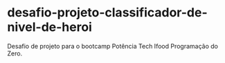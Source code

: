 # desafio-projeto-classificador-de-nivel-de-heroi
Desafio de projeto para o bootcamp Potência Tech Ifood Programação do Zero.
